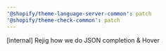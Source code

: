 ```yaml
---
'@shopify/theme-language-server-common': patch
'@shopify/theme-check-common': patch
---
```


[internal] Rejig how we do JSON completion & Hover
